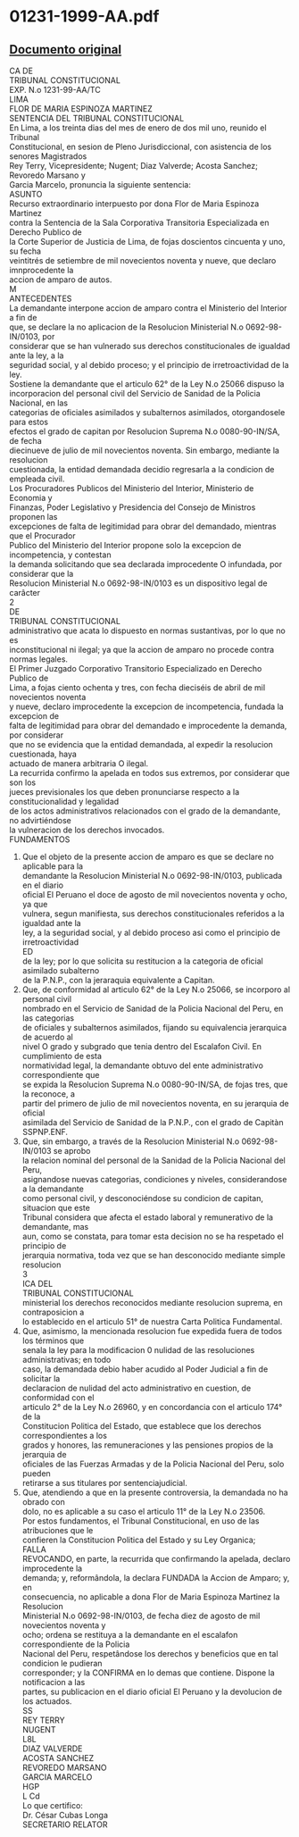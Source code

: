 
01231-1999-AA.pdf
=================
  
[Documento original](https://tc.gob.pe/jurisprudencia/2001/01231-1999-AA.pdf)  
---  
CA DE  
TRIBUNAL CONSTITUCIONAL  
EXP. N.o 1231-99-AA/TC  
LIMA  
FLOR DE MARIA ESPINOZA MARTINEZ  
SENTENCIA DEL TRIBUNAL CONSTITUCIONAL  
En Lima, a los treinta dias del mes de enero de dos mil uno, reunido el Tribunal  
Constitucional, en sesion de Pleno Jurisdiccional, con asistencia de los senores Magistrados  
Rey Terry, Vicepresidente; Nugent; Diaz Valverde; Acosta Sanchez; Revoredo Marsano y  
Garcia Marcelo, pronuncia la siguiente sentencia:  
ASUNTO  
Recurso extraordinario interpuesto por dona Flor de Maria Espinoza Martinez  
contra la Sentencia de la Sala Corporativa Transitoria Especializada en Derecho Publico de  
la Corte Superior de Justicia de Lima, de fojas doscientos cincuenta y uno, su fecha  
veintitrés de setiembre de mil novecientos noventa y nueve, que declaro imnprocedente la  
accion de amparo de autos.  
M  
ANTECEDENTES  
La demandante interpone accion de amparo contra el Ministerio del Interior a fin de  
que, se declare la no aplicacion de la Resolucion Ministerial N.o 0692-98-IN/0103, por  
considerar que se han vulnerado sus derechos constitucionales de igualdad ante la ley, a la  
seguridad social, y al debido proceso; y el principio de irretroactividad de la ley.  
Sostiene la demandante que el articulo 62° de la Ley N.o 25066 dispuso la  
incorporacion del personal civil del Servicio de Sanidad de la Policia Nacional, en las  
categorias de oficiales asimilados y subalternos asimilados, otorgandosele para estos  
efectos el grado de capitan por Resolucion Suprema N.o 0080-90-IN/SA, de fecha  
diecinueve de julio de mil novecientos noventa. Sin embargo, mediante la resolucion  
cuestionada, la entidad demandada decidio regresarla a la condicion de empleada civil.  
Los Procuradores Publicos del Ministerio del Interior, Ministerio de Economia y  
Finanzas, Poder Legislativo y Presidencia del Consejo de Ministros proponen las  
excepciones de falta de legitimidad para obrar del demandado, mientras que el Procurador  
Publico del Ministerio del Interior propone solo la excepcion de incompetencia, y contestan  
la demanda solicitando que sea declarada improcedente O infundada, por considerar que la  
Resolucion Ministerial N.o 0692-98-IN/0103 es un dispositivo legal de carâcter  
2  
DE  
TRIBUNAL CONSTITUCIONAL  
administrativo que acata lo dispuesto en normas sustantivas, por lo que no es  
inconstitucional ni ilegal; ya que la accion de amparo no procede contra normas legales.  
El Primer Juzgado Corporativo Transitorio Especializado en Derecho Publico de  
Lima, a fojas ciento ochenta y tres, con fecha dieciséis de abril de mil novecientos noventa  
y nueve, declaro improcedente la excepcion de incompetencia, fundada la excepcion de  
falta de legitimidad para obrar del demandado e improcedente la demanda, por considerar  
que no se evidencia que la entidad demandada, al expedir la resolucion cuestionada, haya  
actuado de manera arbitraria O ilegal.  
La recurrida confirmo la apelada en todos sus extremos, por considerar que son los  
jueces previsionales los que deben pronunciarse respecto a la constitucionalidad y legalidad  
de los actos administrativos relacionados con el grado de la demandante, no advirtiéndose  
la vulneracion de los derechos invocados.  
FUNDAMENTOS  
1. Que el objeto de la presente accion de amparo es que se declare no aplicable para la  
demandante la Resolucion Ministerial N.o 0692-98-IN/0103, publicada en el diario  
oficial El Peruano el doce de agosto de mil novecientos noventa y ocho, ya que  
vulnera, segun manifiesta, sus derechos constitucionales referidos a la igualdad ante la  
ley, a la seguridad social, y al debido proceso asi como el principio de irretroactividad  
ED  
de la ley; por lo que solicita su restitucion a la categoria de oficial asimilado subalterno  
de la P.N.P., con la jeraraquia equivalente a Capitan.  
2. Que, de conformidad al articulo 62° de la Ley N.o 25066, se incorporo al personal civil  
nombrado en el Servicio de Sanidad de la Policia Nacional del Peru, en las categorias  
de oficiales y subalternos asimilados, fijando su equivalencia jerarquica de acuerdo al  
nivel O grado y subgrado que tenia dentro del Escalafon Civil. En cumplimiento de esta  
normatividad legal, la demandante obtuvo del ente administrativo correspondiente que  
se expida la Resolucion Suprema N.o 0080-90-IN/SA, de fojas tres, que la reconoce, a  
partir del primero de julio de mil novecientos noventa, en su jerarquia de oficial  
asimilada del Servicio de Sanidad de la P.N.P., con el grado de Capitàn SSPNP.ENF.  
3. Que, sin embargo, a través de la Resolucion Ministerial N.o 0692-98-IN/0103 se aprobo  
la relacion nominal del personal de la Sanidad de la Policia Nacional del Peru,  
asignandose nuevas categorias, condiciones y niveles, considerandose a la demandante  
como personal civil, y desconociéndose su condicion de capitan, situacion que este  
Tribunal considera que afecta el estado laboral y remunerativo de la demandante, mas  
aun, como se constata, para tomar esta decision no se ha respetado el principio de  
jerarquia normativa, toda vez que se han desconocido mediante simple resolucion  
3  
ICA DEL  
TRIBUNAL CONSTITUCIONAL  
ministerial los derechos reconocidos mediante resolucion suprema, en contraposicion a  
lo establecido en el articulo 51° de nuestra Carta Politica Fundamental.  
4. Que, asimismo, la mencionada resolucion fue expedida fuera de todos los términos que  
senala la ley para la modificacion 0 nulidad de las resoluciones administrativas; en todo  
caso, la demandada debio haber acudido al Poder Judicial a fin de solicitar la  
declaracion de nulidad del acto administrativo en cuestion, de conformidad con el  
articulo 2° de la Ley N.o 26960, y en concordancia con el articulo 174° de la  
Constitucion Politica del Estado, que establece que los derechos correspondientes a los  
grados y honores, las remuneraciones y las pensiones propios de la jerarquia de  
oficiales de las Fuerzas Armadas y de la Policia Nacional del Peru, solo pueden  
retirarse a sus titulares por sentenciajudicial.  
5. Que, atendiendo a que en la presente controversia, la demandada no ha obrado con  
dolo, no es aplicable a su caso el articulo 11° de la Ley N.o 23506.  
Por estos fundamentos, el Tribunal Constitucional, en uso de las atribuciones que le  
confieren la Constitucion Politica del Estado y su Ley Organica;  
FALLA  
REVOCANDO, en parte, la recurrida que confirmando la apelada, declaro improcedente la  
demanda; y, reformândola, la declara FUNDADA la Accion de Amparo; y, en  
consecuencia, no aplicable a dona Flor de Maria Espinoza Martinez la Resolucion  
Ministerial N.o 0692-98-IN/0103, de fecha diez de agosto de mil novecientos noventa y  
ocho; ordena se restituya a la demandante en el escalafon correspondiente de la Policia  
Nacional del Peru, respetândose los derechos y beneficios que en tal condicion le pudieran  
corresponder; y la CONFIRMA en lo demas que contiene. Dispone la notificacion a las  
partes, su publicacion en el diario oficial El Peruano y la devolucion de los actuados.  
SS  
REY TERRY  
NUGENT  
L8L  
DIAZ VALVERDE  
ACOSTA SANCHEZ  
REVOREDO MARSANO  
GARCIA MARCELO  
HGP  
L Cd  
Lo que certifico:  
Dr. César Cubas Longa  
SECRETARIO RELATOR